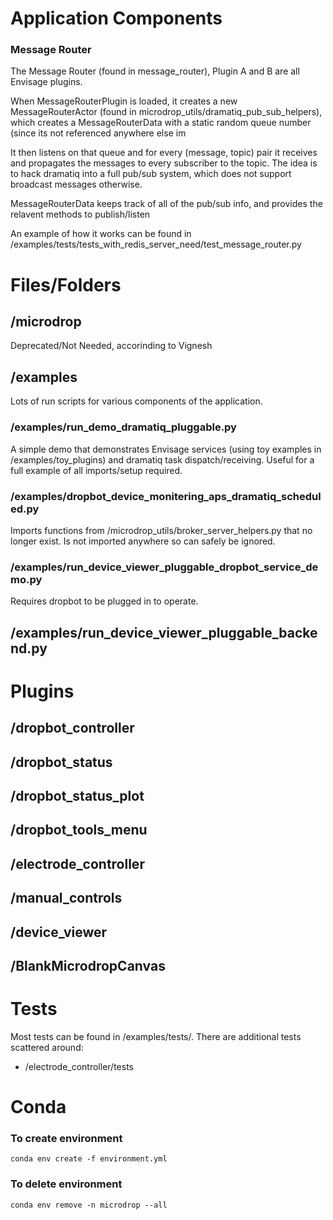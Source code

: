 # Application Components

### Message Router

The Message Router (found in message_router), Plugin A and B are all Envisage plugins.

When MessageRouterPlugin is loaded, it creates a new  MessageRouterActor (found in microdrop_utils/dramatiq_pub_sub_helpers), which creates a MessageRouterData with a static random queue number (since its not referenced anywhere else im

It then listens on that queue and for every (message, topic) pair it receives and propagates the messages to every subscriber to the topic. The idea is to hack dramatiq into a full pub/sub system, which does not support broadcast messages otherwise.

MessageRouterData keeps track of all of the pub/sub info, and provides the relavent methods to publish/listen

An example of how it works can be found in /examples/tests/tests_with_redis_server_need/test_message_router.py

# Files/Folders

## /microdrop

Deprecated/Not Needed, accorinding to Vignesh

## /examples

Lots of run scripts for various components of the application.

### /examples/run_demo_dramatiq_pluggable.py

A simple demo that demonstrates Envisage services (using toy examples in /examples/toy_plugins) and dramatiq task dispatch/receiving. Useful for a full example of all imports/setup required.

### /examples/dropbot_device_monitering_aps_dramatiq_scheduled.py

Imports functions from /microdrop_utils/broker_server_helpers.py that no longer exist. Is not imported anywhere so can safely be ignored.

### /examples/run_device_viewer_pluggable_dropbot_service_demo.py

Requires dropbot to be plugged in to operate.

## /examples/run_device_viewer_pluggable_backend.py



# Plugins

## /dropbot_controller

## /dropbot_status

## /dropbot_status_plot

## /dropbot_tools_menu

## /electrode_controller

## /manual_controls

## /device_viewer

## /BlankMicrodropCanvas

# Tests

Most tests can be found in /examples/tests/. There are additional tests scattered around:
- /electrode_controller/tests

# Conda

### To create environment

```
conda env create -f environment.yml
```
### To delete environment

```
conda env remove -n microdrop --all
```